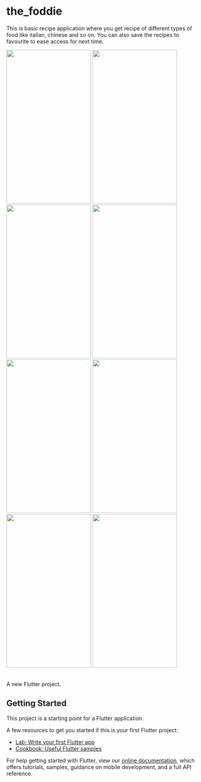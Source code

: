 # the_foddie

This is basic recipe application where you get recipe of different types of food like italian, chinese and so on.
You can also save the recipes to favourite to ease access for next time.

<img src="https://user-images.githubusercontent.com/42738282/122672407-f7815c00-d1e8-11eb-9307-2e73b3d3160b.png" height= "400" width= "220"/> <img src="https://user-images.githubusercontent.com/42738282/122672400-f18b7b00-d1e8-11eb-8065-ca93dc8716e5.png" height= "400" width= "220"/> <img src="https://user-images.githubusercontent.com/42738282/122672403-f3553e80-d1e8-11eb-9aab-5e3a76185dad.png" height= "400" width= "220"/> <img src="https://user-images.githubusercontent.com/42738282/122675718-59958d80-d1f8-11eb-8d31-47953b68dc7c.png" height= "400" width= "220"/> <img src="https://user-images.githubusercontent.com/42738282/122675614-d2e0b080-d1f7-11eb-8b90-1c21b08d1de8.png" height= "400" width= "220"/>  <img src="https://user-images.githubusercontent.com/42738282/122675615-d411dd80-d1f7-11eb-9fc0-8355a174c6eb.png" height= "400" width= "220"/><img src="https://user-images.githubusercontent.com/42738282/122675613-d1af8380-d1f7-11eb-88d7-f03a4b0436a9.png" height= "400" width= "220"/> <img src="https://user-images.githubusercontent.com/42738282/122672406-f5b79880-d1e8-11eb-8f95-0794a8e05abe.png" height= "400" width= "220"/> 

<br>
A new Flutter project.

## Getting Started

This project is a starting point for a Flutter application.

A few resources to get you started if this is your first Flutter project:

- [Lab: Write your first Flutter app](https://flutter.dev/docs/get-started/codelab)
- [Cookbook: Useful Flutter samples](https://flutter.dev/docs/cookbook)

For help getting started with Flutter, view our
[online documentation](https://flutter.dev/docs), which offers tutorials,
samples, guidance on mobile development, and a full API reference.
